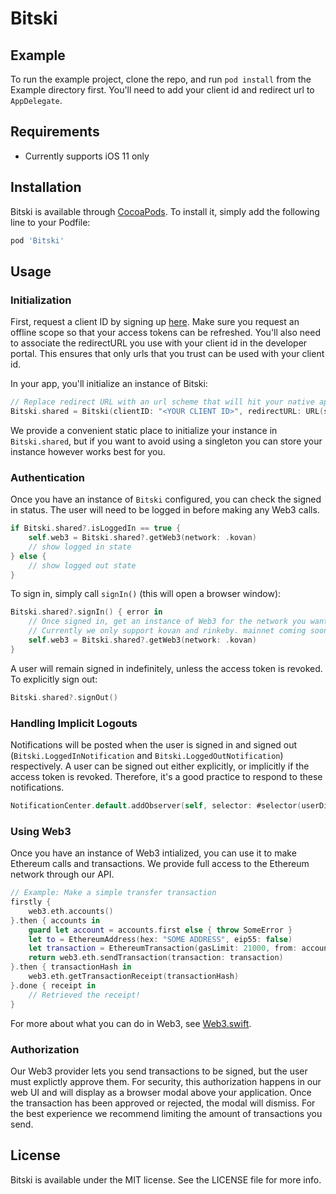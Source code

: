 # Bitski

## Example

To run the example project, clone the repo, and run `pod install` from the Example directory first. You'll need to add your client id and redirect url to `AppDelegate`.

## Requirements

- Currently supports iOS 11 only

## Installation

Bitski is available through [CocoaPods](https://cocoapods.org). To install
it, simply add the following line to your Podfile:

```ruby
pod 'Bitski'
```

## Usage


### Initialization

First, request a client ID by signing up [here](https://developer.bitski.com). Make sure you request an offline scope so that your access tokens can be refreshed.
You'll also need to associate the redirectURL you use with your client id in the developer portal. This ensures that only urls that you trust can be used with your client id.

In your app, you'll initialize an instance of Bitski:

```swift
// Replace redirect URL with an url scheme that will hit your native app
Bitski.shared = Bitski(clientID: "<YOUR CLIENT ID>", redirectURL: URL(string: "exampleapp://application/callback")!)
```
We provide a convenient static place to initialize your instance in `Bitski.shared`, but if you want to avoid using a singleton you can store your instance however
works best for you.

### Authentication

Once you have an instance of `Bitski` configured, you can check the signed in status. The user will need to be logged in before making any Web3 calls.

```swift
if Bitski.shared?.isLoggedIn == true {
    self.web3 = Bitski.shared?.getWeb3(network: .kovan)
    // show logged in state
} else {
    // show logged out state
}
```

To sign in, simply call `signIn()` (this will open a browser window):

```swift
Bitski.shared?.signIn() { error in
    // Once signed in, get an instance of Web3 for the network you want
    // Currently we only support kovan and rinkeby. mainnet coming soon.
    self.web3 = Bitski.shared?.getWeb3(network: .kovan)
}
```

A user will remain signed in indefinitely, unless the access token is revoked. To explicitly sign out:

```swift
Bitski.shared?.signOut()
```

### Handling Implicit Logouts

Notifications will be posted when the user is signed in and signed out (`Bitski.LoggedInNotification` and `Bitski.LoggedOutNotification`) respectively.
A user can be signed out either explicitly, or implicitly if the access token is revoked. Therefore, it's a good practice to respond to these notifications.

```swift
NotificationCenter.default.addObserver(self, selector: #selector(userDidLogout), name: Bitski.LoggedOutNotification, object: nil)
```

### Using Web3

Once you have an instance of Web3 intialized, you can use it to make Ethereum calls and transactions. We provide full access to the Ethereum network through
our API.

```swift
// Example: Make a simple transfer transaction
firstly {
    web3.eth.accounts()
}.then { accounts in
    guard let account = accounts.first else { throw SomeError }
    let to = EthereumAddress(hex: "SOME ADDRESS", eip55: false)
    let transaction = EthereumTransaction(gasLimit: 21000, from: account, to: to, value: EthereumQuantity(quantity: 1.eth))
    return web3.eth.sendTransaction(transaction: transaction)
}.then { transactionHash in
    web3.eth.getTransactionReceipt(transactionHash)
}.done { receipt in
    // Retrieved the receipt!
}
```

For more about what you can do in Web3, see [Web3.swift](https://github.com/Boilertalk/Web3.swift).

### Authorization

Our Web3 provider lets you send transactions to be signed, but the user must explictly approve them. For security, this authorization happens in our web UI 
and will display as a browser modal above your application. Once the transaction has been approved or rejected, the modal will dismiss. 
For the best experience we recommend limiting the amount of transactions you send.

## License

Bitski is available under the MIT license. See the LICENSE file for more info.
